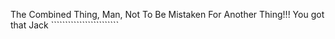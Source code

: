 The Combined Thing, Man, Not To Be Mistaken For Another Thing!!! You got that Jack ````````````````````````
